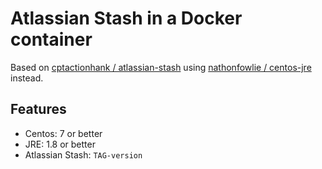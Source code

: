# Atlassian Stash in a Docker container

Based on [cptactionhank / atlassian-stash](https://registry.hub.docker.com/u/cptactionhank/atlassian-stash/) using [nathonfowlie / centos-jre](https://registry.hub.docker.com/u/nathonfowlie/centos-jre/) instead.

## Features
- Centos: 7 or better
- JRE: 1.8 or better
- Atlassian Stash: `TAG-version`

